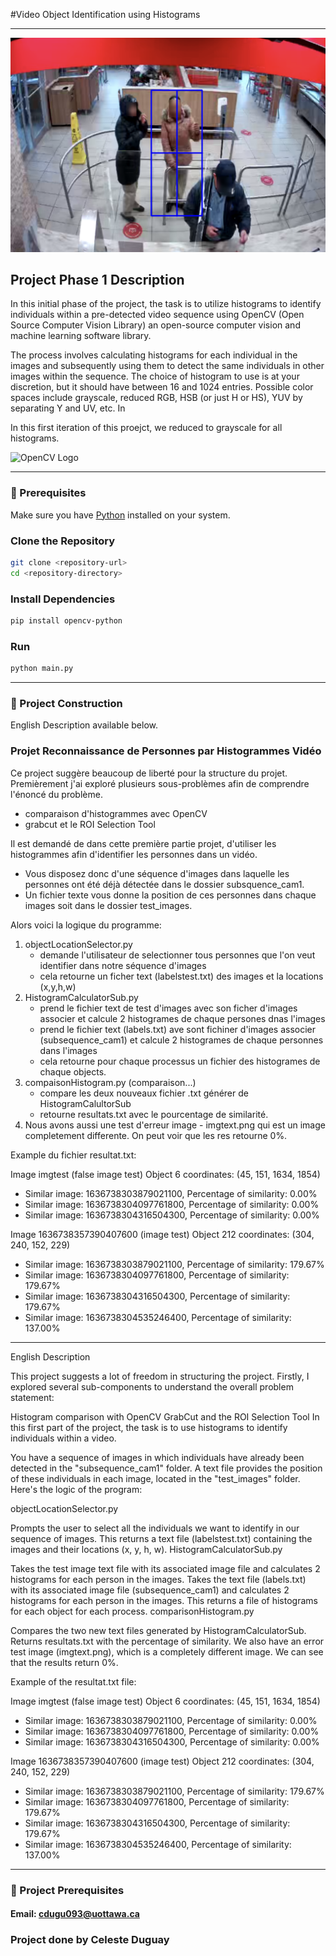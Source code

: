 #Video Object Identification using Histograms

--- 



![Histogram Example](demo.png)

## Project Phase 1 Description

In this initial phase of the project, 
the task is to utilize histograms to identify individuals 
within a pre-detected video sequence using OpenCV (Open Source Computer Vision Library) an open-source computer vision and machine learning software library. 

The process involves calculating histograms for each individual in the images and subsequently using them to detect the same individuals in other images within the sequence. The choice of histogram to use is at your discretion, 
but it should have between 16 and 1024 entries. 
Possible color spaces include grayscale, reduced RGB, HSB (or just H or HS), YUV by separating Y and UV, etc. In

In this first iteration of this proejct, we reduced to grayscale for all histograms.

<img src="https://opencv.org/wp-content/uploads/2019/02/opencv-logo-1.png" alt="OpenCV Logo" width="50"/> 


--- 



### 📎 Prerequisites
Make sure you have [Python](https://www.python.org/downloads/) installed on your system.

### Clone the Repository
```bash
git clone <repository-url>
cd <repository-directory>
```

### Install Dependencies

```bash
pip install opencv-python
```

### Run
```bash
python main.py
```



---

### 🚀 Project Construction
English Description available below. 
### Projet Reconnaissance de Personnes par Histogrammes Vidéo


Ce project suggère beaucoup de liberté pour la structure du projet. Premièrement j'ai exploré plusieurs sous-problèmes afin 
de comprendre l'énoncé du problème. 

- comparaison d'histogrammes avec OpenCV
- grabcut et le ROI Selection Tool

Il est demandé de dans cette première partie projet, d'utiliser les histogrammes afin d'identifier les personnes dans un vidéo.

- Vous disposez donc d'une séquence d'images dans laquelle les personnes ont été déjà détectée dans le dossier subsquence_cam1.
- Un fichier texte vous donne la position de ces personnes dans chaque images soit dans le dossier test_images.


Alors voici la logique du programme: 

1. objectLocationSelector.py
    - demande l'utilisateur de selectionner tous personnes que l'on veut identifier dans notre séquence d'images
    - cela retourne un ficher text (labelstest.txt) des images et la locations (x,y,h,w) 
2. HistogramCalculatorSub.py
    - prend le fichier text de test d'images avec son ficher d'images associer et calcule 2 histogrames de chaque persones dnas l'images
    - prend le fichier text (labels.txt) ave sont fichiner d'images associer (subsequence_cam1) et calcule 2 histogrames de chaque personnes dans l'images
    - cela retourne pour chaque processus un fichier des histogrames de chaque objects.
3. compaisonHistogram.py (comparaison...)
    - compare les deux nouveaux fichier .txt générer de HistogramCalultorSub
    - retourne resultats.txt avec le pourcentage de similarité.
4. Nous avons aussi une test d'erreur image - imgtext.png qui est un image completement differente. On peut voir que les res retourne 0%. 


Example du fichier resultat.txt: 


Image imgtest (false image test)
Object 6 coordinates: (45, 151, 1634, 1854)
- Similar image: 1636738303879021100, Percentage of similarity: 0.00%
- Similar image: 1636738304097761800, Percentage of similarity: 0.00%
- Similar image: 1636738304316504300, Percentage of similarity: 0.00%

Image 1636738357390407600 (image test)
Object 212 coordinates: (304, 240, 152, 229)
- Similar image: 1636738303879021100, Percentage of similarity: 179.67%
- Similar image: 1636738304097761800, Percentage of similarity: 179.67%
- Similar image: 1636738304316504300, Percentage of similarity: 179.67%
- Similar image: 1636738304535246400, Percentage of similarity: 137.00%



--- 




English Description



This project suggests a lot of freedom in structuring the project. Firstly, I explored several sub-components to understand the overall problem statement:

Histogram comparison with OpenCV
GrabCut and the ROI Selection Tool
In this first part of the project, the task is to use histograms to identify individuals within a video.

You have a sequence of images in which individuals have already been detected in the "subsequence_cam1" folder.
A text file provides the position of these individuals in each image, located in the "test_images" folder.
Here's the logic of the program:

objectLocationSelector.py

Prompts the user to select all the individuals we want to identify in our sequence of images.
This returns a text file (labelstest.txt) containing the images and their locations (x, y, h, w).
HistogramCalculatorSub.py

Takes the test image text file with its associated image file and calculates 2 histograms for each person in the images.
Takes the text file (labels.txt) with its associated image file (subsequence_cam1) and calculates 2 histograms for each person in the images.
This returns a file of histograms for each object for each process.
comparisonHistogram.py

Compares the two new text files generated by HistogramCalculatorSub.
Returns resultats.txt with the percentage of similarity.
We also have an error test image (imgtext.png), which is a completely different image. We can see that the results return 0%.

Example of the resultat.txt file:


Image imgtest (false image test)
Object 6 coordinates: (45, 151, 1634, 1854)
- Similar image: 1636738303879021100, Percentage of similarity: 0.00%
- Similar image: 1636738304097761800, Percentage of similarity: 0.00%
- Similar image: 1636738304316504300, Percentage of similarity: 0.00%

Image 1636738357390407600 (image test)
Object 212 coordinates: (304, 240, 152, 229)
- Similar image: 1636738303879021100, Percentage of similarity: 179.67%
- Similar image: 1636738304097761800, Percentage of similarity: 179.67%
- Similar image: 1636738304316504300, Percentage of similarity: 179.67%
- Similar image: 1636738304535246400, Percentage of similarity: 137.00%



---


### 📎 Project Prerequisites

#### Email: cdugu093@uottawa.ca
### Project done by Celeste Duguay

